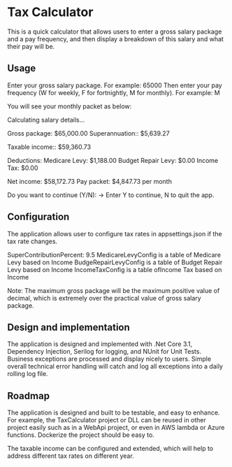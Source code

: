 # Tax Calculator

This is a quick calculator that allows users to enter a gross salary package and a pay frequency, and then display a breakdown of this salary and what their pay will be.

## Usage

Enter your gross salary package. For example: 65000
Then enter your pay frequency (W for weekly, F for fortnightly, M for monthly). For example: M

You will see your monthly packet as below:

Calculating salary details...

Gross package: $65,000.00
Superannuation:: $5,639.27

Taxable income:: $59,360.73

Deductions:
Medicare Levy: $1,188.00
Budget Repair Levy: $0.00
Income Tax: $0.00

Net income: $58,172.73
Pay packet: $4,847.73 per month

Do you want to continue (Y/N):  -> Enter Y to continue, N to quit the app.

## Configuration

The application allows user to configure tax rates in appsettings.json if the tax rate changes.

SuperContributionPercent: 9.5
MedicareLevyConfig is a table of Medicare Levy based on Income
BudgeRepairLevyConfig is a table of Budget Repair Levy based on Income
IncomeTaxConfig is a table ofIncome Tax based on Income

Note: The maximum gross package will be the maximum positive value of decimal, which is extremely over the practical value of gross salary package.

## Design and implementation

The application is designed and implemented with .Net Core 3.1, Dependency Injection, Serilog for logging, and NUnit for Unit Tests.
Business exceptions are processed and display nicely to users. 
Simple overall technical error handling will catch and log all exceptions into a daily rolling log file.

## Roadmap

The application is designed and built to be testable, and easy to enhance.
For example, the TaxCalculator project or DLL can be reused in other project easily such as in a WebApi project, or even in AWS lambda or Azure functions.
Dockerize the project should be easy to.

The taxable income can be configured and extended, which will help to address different tax rates on different year.

